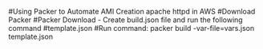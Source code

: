 #Using Packer to Automate AMI Creation apache httpd in AWS
#Download Packer
#Packer Download - 
Create build.json file and run the following command
#template.json
#Run command:
packer build -var-file=vars.json template.json
